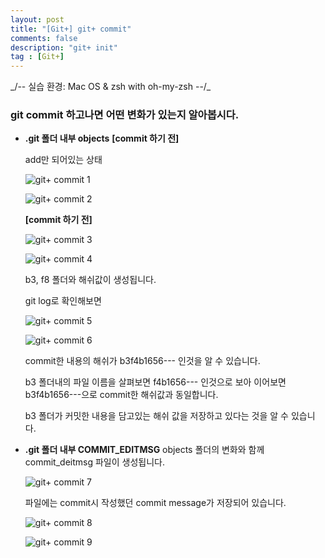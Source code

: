 ```yaml
---
layout: post
title: "[Git+] git+ commit"
comments: false
description: "git+ init"
tag : [Git+]
---
```

<div class="divider"></div>
_/-- 실습 환경: Mac OS & zsh with oh-my-zsh --/_
<div class="divider"></div>

### git commit 하고나면 어떤 변화가 있는지 알아봅시다. 

- **.git 폴더 내부 objects**
    **[commit 하기 전]**

    add만 되어있는 상태 

    ![git+ commit 1](https://krispedia.github.io/assets/images/git+_commit_1.jpg)

    ![git+ commit 2](https://krispedia.github.io/assets/images/git+_commit_2.jpg)

    **[commit 하기 전]**

    ![git+ commit 3](https://krispedia.github.io/assets/images/git+_commit_3.jpg)

    ![git+ commit 4](https://krispedia.github.io/assets/images/git+_commit_4.jpg)

    b3, f8 폴더와 해쉬값이 생성됩니다. <br>

    git log로 확인해보면 

    ![git+ commit 5](https://krispedia.github.io/assets/images/git+_commit_5.jpg)

    ![git+ commit 6](https://krispedia.github.io/assets/images/git+_commit_6.jpg)

    commit한 내용의 해쉬가 b3f4b1656--- 인것을 알 수 있습니다. <br>

    b3 폴더내의 파일 이름을 살펴보면 f4b1656--- 인것으로 보아 이어보면 b3f4b1656---으로 commit한 해쉬값과 동일합니다. <br>

    b3 폴더가 커밋한 내용을 담고있는 해쉬 값을 저장하고 있다는 것을 알 수 있습니다. <br>


- **.git 폴더 내부 COMMIT_EDITMSG**
    objects 폴더의 변화와 함께 commit_deitmsg 파일이 생성됩니다. 

    ![git+ commit 7](https://krispedia.github.io/assets/images/git+_commit_7.jpg)

    파일에는 commit시 작성했던 commit message가 저장되어 있습니다. 

    ![git+ commit 8](https://krispedia.github.io/assets/images/git+_commit_8.jpg)

    ![git+ commit 9](https://krispedia.github.io/assets/images/git+_commit_9.jpg)


